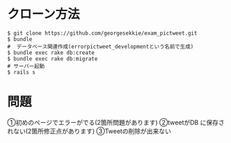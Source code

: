 # クローン方法

```
$ git clone https://github.com/georgesekkie/exam_pictweet.git
$ bundle
#  データベース関連作成(errorpictweet_developmentという名前で生成)
$ bundle exec rake db:create
$ bundle exec rake db:migrate
# サーバー起動
$ rails s
```

# 問題
①初めのページでエラーがでる(2箇所問題があります)
②tweetがDB に保存されない(2箇所修正点があります)
③Tweetの削除が出来ない
